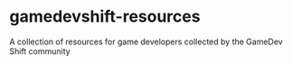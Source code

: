 # gamedevshift-resources
A collection of resources for game developers collected by the GameDev Shift community
